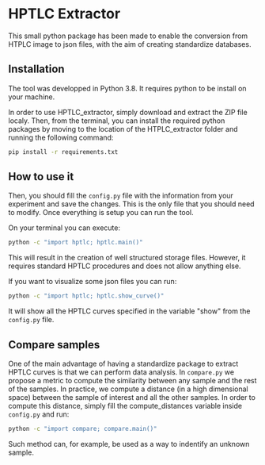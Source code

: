 # HPTLC Extractor

This small python package has been made to enable the conversion from HTPLC image to json files, with the aim of creating standardize databases.

## Installation

The tool was developped in Python 3.8. It requires python to be install on your machine.


In order to use HPTLC_extractor, simply download and extract the ZIP file localy. Then, from the terminal, you can install the required python packages by moving to the location of the HTPLC_extractor folder and running the following command:

```sh
pip install -r requirements.txt
```

## How to use it

Then, you should fill the `config.py` file with the information from your experiment and save the changes. This is the only file that you should need to modify. Once everything is setup you can run the tool.


On your terminal you can execute:
```sh
python -c "import hptlc; hptlc.main()"
```

This will result in the creation of well structured storage files. However, it requires standard HPTLC procedures and does not allow anything else. 


If you want to visualize some json files you can run:
```sh
python -c "import hptlc; hptlc.show_curve()"
```

It will show all the HPTLC curves specified in the variable "show" from the `config.py` file.


## Compare samples

One of the main advantage of having a standardize package to extract HPTLC curves is that we can perform data analysis. In `compare.py` we propose a metric to compute the similarity between any sample and the rest of the samples. In practice, we compute a distance (in a high dimensional space) between the sample of interest and all the other samples. In order to compute this distance, simply fill the compute_distances variable inside `config.py` and run:

```sh
python -c "import compare; compare.main()"
```

Such method can, for example, be used as a way to indentify an unknown sample. 
